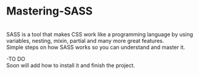 # Mastering-SASS
<br>SASS is a tool that makes CSS work like a programming language by using variables, nesting, mixin, partial and many more great features.
<br>Simple steps on how SASS  works so you can understand and master it.

-TO DO
<br>Soon will add how to install it and finish the project.

